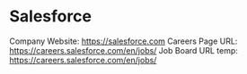 # Salesforce

Company Website: https://salesforce.com
Careers Page URL: https://careers.salesforce.com/en/jobs/
Job Board URL temp: https://careers.salesforce.com/en/jobs/